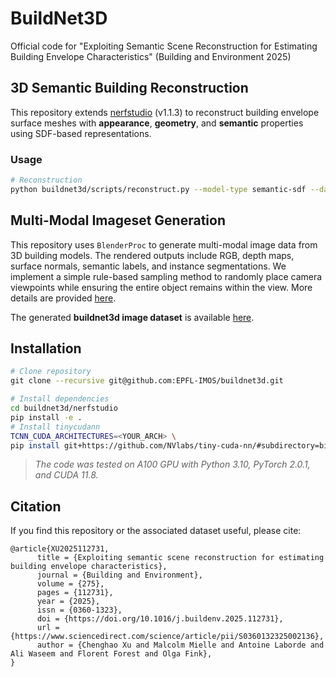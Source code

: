 # BuildNet3D
Official code for "Exploiting Semantic Scene Reconstruction for Estimating Building Envelope Characteristics" (Building and Environment 2025)
## 3D Semantic Building Reconstruction
This repository extends [nerfstudio](https://docs.nerf.studio/) (v1.1.3) to reconstruct building envelope surface meshes with **appearance**, **geometry**, and **semantic** properties using SDF-based representations.

### Usage
```bash
# Reconstruction
python buildnet3d/scripts/reconstruct.py --model-type semantic-sdf --data <DIR_TO_DATA>
```


## Multi-Modal Imageset Generation
This repository uses `BlenderProc` to generate multi-modal image data from 3D building models. The rendered outputs include RGB, depth maps, surface normals, semantic labels, and instance segmentations. We implement a simple rule-based sampling method to randomly place camera viewpoints while ensuring the entire object remains within the view. More details are provided [here](bproc_generator/README.md). 

The generated **buildnet3d image dataset** is available [here](https://zenodo.org/records/15075790).

## Installation
```bash
# Clone repository
​git clone --recursive git@github.com:EPFL-IMOS/buildnet3d.git

# Install dependencies
cd buildnet3d/nerfstudio
pip install -e .
# Install tinycudann
TCNN_CUDA_ARCHITECTURES=<YOUR_ARCH> \
pip install git+https://github.com/NVlabs/tiny-cuda-nn/#subdirectory=bindings/torch 
```
> *The code was tested on A100 GPU with Python 3.10, PyTorch 2.0.1, and CUDA 11.8.*
## Citation
If you find this repository or the associated dataset useful, please cite:
```
@article{XU2025112731,
      title = {Exploiting semantic scene reconstruction for estimating building envelope characteristics},
      journal = {Building and Environment},
      volume = {275},
      pages = {112731},
      year = {2025},
      issn = {0360-1323},
      doi = {https://doi.org/10.1016/j.buildenv.2025.112731},
      url = {https://www.sciencedirect.com/science/article/pii/S0360132325002136},
      author = {Chenghao Xu and Malcolm Mielle and Antoine Laborde and Ali Waseem and Florent Forest and Olga Fink},
}
```
